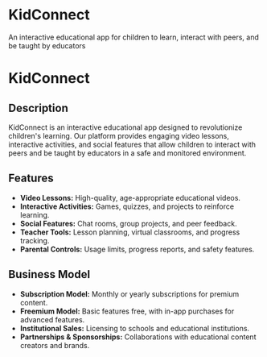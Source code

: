# KidConnect
An interactive educational app for children to learn, interact with peers, and be taught by educators
# KidConnect

## Description
KidConnect is an interactive educational app designed to revolutionize children's learning. Our platform provides engaging video lessons, interactive activities, and social features that allow children to interact with peers and be taught by educators in a safe and monitored environment.

## Features
- **Video Lessons:** High-quality, age-appropriate educational videos.
- **Interactive Activities:** Games, quizzes, and projects to reinforce learning.
- **Social Features:** Chat rooms, group projects, and peer feedback.
- **Teacher Tools:** Lesson planning, virtual classrooms, and progress tracking.
- **Parental Controls:** Usage limits, progress reports, and safety features.

## Business Model
- **Subscription Model:** Monthly or yearly subscriptions for premium content.
- **Freemium Model:** Basic features free, with in-app purchases for advanced features.
- **Institutional Sales:** Licensing to schools and educational institutions.
- **Partnerships & Sponsorships:** Collaborations with educational content creators and brands.


